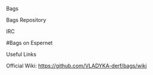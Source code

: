 Bags

Bags Repository

IRC

#Bags on Espernet

Useful Links

Official Wiki: https://github.com/VLADYKA-derf/bags/wiki
